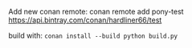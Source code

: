 Add new conan remote:
conan remote add pony-test https://api.bintray.com/conan/hardliner66/test

build with:
`conan install --build
python build.py`
